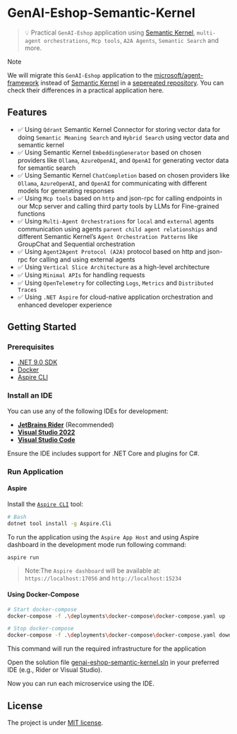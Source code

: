 # GenAI-Eshop-Semantic-Kernel

> 💡 Practical `GenAI-Eshop` application using [Semantic Kernel](https://github.com/microsoft/semantic-kernel), `multi-agent orchestrations`, `Mcp tools`, `A2A Agents`, `Semantic Search` and more.

> [!NOTE]
> We will migrate this `GenAI-Eshop` application to the [microsoft/agent-framework](https://github.com/microsoft/agent-framework) instead of [Semantic Kernel](https://github.com/microsoft/semantic-kernel) in a [sepereated repository](https://github.com/mehdihadeli/genai-eshop). You can check their differences in a practical application here.

## Features

- ✅ Using `Qdrant` Semantic Kernel Connector for storing vector data for doing `Semantic Meaning Search` and `Hybrid Search` using vector data and semantic kernel
- ✅ Using Semantic Kernel `EmbeddingGenerator` based on chosen providers like `Ollama`, `AzureOpenAI`, and `OpenAI` for generating vector data for semantic search
- ✅ Using Semantic Kernel `ChatCompletion` based on chosen providers like `Ollama`, `AzureOpenAI`, and `OpenAI` for communicating with different models for generating responses
- ✅ Using `Mcp tools` based on `http` and json-rpc for calling endpoints in our Mcp server and calling third party tools by LLMs for Fine-grained functions
- ✅ Using `Multi-Agent Orchestrations` for `local` and `external` agents communication using agents `parent child agent relationships` and different Semantic Kernel’s `Agent Orchestration Patterns` like GroupChat and Sequential orchestration
- ✅ Using `Agent2Agent Protocol (A2A)` protocol based on http and json-rpc for calling and using external agents
- ✅ Using `Vertical Slice Architecture` as a high-level architecture
- ✅ Using `Minimal APIs` for handling requests
- ✅ Using `OpenTelemetry` for collecting `Logs`, `Metrics` and `Distributed Traces`
- ✅ Using `.NET Aspire` for cloud-native application orchestration and enhanced developer experience

## Getting Started

### Prerequisites

- [.NET 9.0 SDK](https://dotnet.microsoft.com/download/dotnet/)
- [Docker](https://www.docker.com/get-started)
- [Aspire CLI](https://learn.microsoft.com/en-us/dotnet/aspire/cli/install)

### Install an IDE

You can use any of the following IDEs for development:

- **[JetBrains Rider](https://www.jetbrains.com/rider/)** (Recommended)
- **[Visual Studio 2022](https://visualstudio.microsoft.com/)**
- **[Visual Studio Code](https://code.visualstudio.com/)**

Ensure the IDE includes support for .NET Core and plugins for C#.

### Run Application

#### Aspire

Install the [`Aspire CLI`](https://learn.microsoft.com/en-us/dotnet/aspire/cli/install?tabs=windows) tool:

```bash
# Bash
dotnet tool install -g Aspire.Cli
```

To run the application using the `Aspire App Host` and using Aspire dashboard in the development mode run following command:

```bash
aspire run
```

> Note:The `Aspire dashboard` will be available at:
> `https://localhost:17056` and `http://localhost:15234`

#### Using Docker-Compose

```bash
# Start docker-compose
docker-compose -f .\deployments\docker-compose\docker-compose.yaml up -d

# Stop docker-compose
docker-compose -f .\deployments\docker-compose\docker-compose.yaml down
```

This command will run the required infrastructure for the application

Open the solution file [genai-eshop-semantic-kernel.sln](./genai-eshop-semantic-kernel.sln) in your preferred IDE (e.g., Rider or Visual Studio).

Now you can run each microservice using the IDE.

## License

The project is under [MIT license](https://github.com/mehdihadeli/genai-eshop-semantic-kernel/blob/main/LICENSE).
